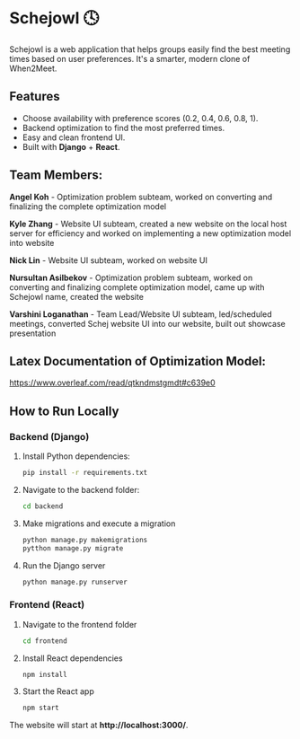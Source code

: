 # Schejowl 🕓

Schejowl is a web application that helps groups easily find the best meeting times based on user preferences.
It's a smarter, modern clone of When2Meet.


## Features
- Choose availability with preference scores (0.2, 0.4, 0.6, 0.8, 1).
- Backend optimization to find the most preferred times.
- Easy and clean frontend UI.
- Built with **Django** + **React**.


## Team Members:
**Angel Koh** - Optimization problem subteam, worked on converting and finalizing the complete optimization model 

**Kyle Zhang** - Website UI subteam, created a new website on the local host server for efficiency and worked on implementing a new optimization model into website 

**Nick Lin** - Website UI subteam, worked on website UI 

**Nursultan Asilbekov** - Optimization problem subteam, worked on converting and finalizing complete optimization model, came up with Schejowl name, created the website 

**Varshini Loganathan** - Team Lead/Website UI subteam, led/scheduled meetings, converted Schej website UI into our website, built out showcase presentation 


## Latex Documentation of Optimization Model: 
https://www.overleaf.com/read/qtkndmstgmdt#c639e0


## How to Run Locally

### Backend (Django)

1. Install Python dependencies:
   ```bash
   pip install -r requirements.txt
2. Navigate to the backend folder:
   ```bash
   cd backend
3. Make migrations and execute a migration
   ```bash
   python manage.py makemigrations
   pytthon manage.py migrate
4. Run the Django server
   ```bash
   python manage.py runserver

### Frontend (React)

1. Navigate to the frontend folder
   ```bash
   cd frontend 

2. Install React dependencies
   ```bash
   npm install
4. Start the React app
   ```bash
   npm start
The website will start at **http://localhost:3000/**.



